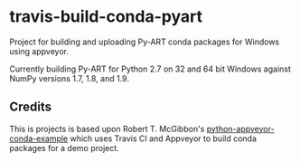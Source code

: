 travis-build-conda-pyart
========================

Project for building and uploading Py-ART conda packages for Windows using
appveyor.

Currently building Py-ART for Python 2.7 on 32 and 64 bit Windows against
NumPy versions 1.7, 1.8, and 1.9.

Credits
-------
This is projects is based upon Robert T. McGibbon's 
[python-appveyor-conda-example](https://github.com/rmcgibbo/python-appveyor-conda-example)
which uses Travis CI and Appveyor to build conda packages for a demo project.
